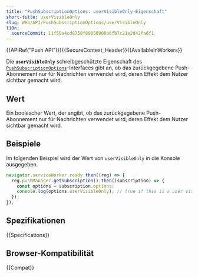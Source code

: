 ```yaml
---
title: "PushSubscriptionOptions: userVisibleOnly-Eigenschaft"
short-title: userVisibleOnly
slug: Web/API/PushSubscriptionOptions/userVisibleOnly
l10n:
  sourceCommit: 11f58a4cd8758f89056900a6fb7c21e2d42fa6f1
---
```


{{APIRef("Push API")}}{{SecureContext_Header}}{{AvailableInWorkers}}

Die **`userVisibleOnly`** schreibgeschützte Eigenschaft des [`PushSubscriptionOptions`](/de/docs/Web/API/PushSubscriptionOptions)-Interfaces gibt an, ob das zurückgegebene Push-Abonnement nur für Nachrichten verwendet wird, deren Effekt dem Nutzer sichtbar gemacht wird.

## Wert

Ein boolescher Wert, der angibt, ob das zurückgegebene Push-Abonnement nur für Nachrichten verwendet wird, deren Effekt dem Nutzer sichtbar gemacht wird.

## Beispiele

Im folgenden Beispiel wird der Wert von `userVisibleOnly` in die Konsole ausgegeben.

```js
navigator.serviceWorker.ready.then((reg) => {
  reg.pushManager.getSubscription().then((subscription) => {
    const options = subscription.options;
    console.log(options.userVisibleOnly); // true if this is a user visible subscription
  });
});
```

## Spezifikationen

{{Specifications}}

## Browser-Kompatibilität

{{Compat}}
